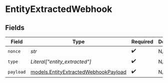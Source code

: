 # EntityExtractedWebhook


## Fields

| Field                                                                              | Type                                                                               | Required                                                                           | Description                                                                        |
| ---------------------------------------------------------------------------------- | ---------------------------------------------------------------------------------- | ---------------------------------------------------------------------------------- | ---------------------------------------------------------------------------------- |
| `nonce`                                                                            | *str*                                                                              | :heavy_check_mark:                                                                 | N/A                                                                                |
| `type`                                                                             | *Literal["entity_extracted"]*                                                      | :heavy_check_mark:                                                                 | N/A                                                                                |
| `payload`                                                                          | [models.EntityExtractedWebhookPayload](../models/entityextractedwebhookpayload.md) | :heavy_check_mark:                                                                 | N/A                                                                                |